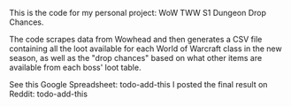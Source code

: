This is the code for my personal project: WoW TWW S1 Dungeon Drop Chances.

The code scrapes data from Wowhead and then generates a CSV file containing all the loot available for each World of Warcraft class in the new season, as well as the "drop chances" based on what other items are available from each boss' loot table.

See this Google Spreadsheet: todo-add-this
I posted the final result on Reddit: todo-add-this